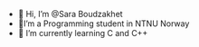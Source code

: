 - 👋 Hi, I’m @Sara Boudzakhet
- 📖I’m a Programming student in NTNU Norway
- 🌱 I’m currently learning C and C++


<!---
BlueSara/BlueSara is a ✨ special ✨ repository because its `README.md` (this file) appears on your GitHub profile.
You can click the Preview link to take a look at your changes.
--->
